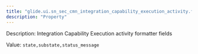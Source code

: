 ```yaml
---
title: "glide.ui.sn_sec_cmn_integration_capability_execution_activity.fields"
description: "Property"
---
```


Description: Integration Capability Execution activity formatter fields

Value: `state,substate,status_message`